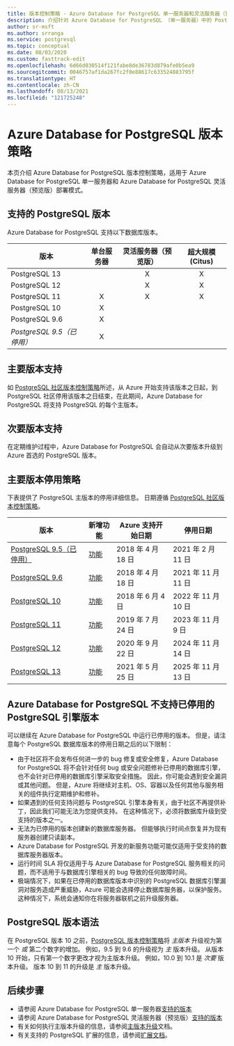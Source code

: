 ```yaml
---
title: 版本控制策略 - Azure Database for PostgreSQL 单一服务器和灵活服务器（预览版）
description: 介绍针对 Azure Database for PostgreSQL （单一服务器）中的 Postgres 主版本和次要版本的策略。
author: sr-msft
ms.author: srranga
ms.service: postgresql
ms.topic: conceptual
ms.date: 08/03/2020
ms.custom: fasttrack-edit
ms.openlocfilehash: 6d66d030514f121fabe8de36783d879afe0b5ea9
ms.sourcegitcommit: 0046757af1da267fc2f0e88617c633524883795f
ms.translationtype: HT
ms.contentlocale: zh-CN
ms.lasthandoff: 08/13/2021
ms.locfileid: "121725248"
---
```

# <a name="azure-database-for-postgresql-versioning-policy"></a>Azure Database for PostgreSQL 版本策略

本页介绍 Azure Database for PostgreSQL 版本控制策略，适用于 Azure Database for PostgreSQL 单一服务器和 Azure Database for PostgreSQL 灵活服务器（预览版）部署模式。

## <a name="supported--postgresql-versions"></a>支持的 PostgreSQL 版本

Azure Database for PostgreSQL 支持以下数据库版本。

| 版本 | 单台服务器 | 灵活服务器（预览版） | 超大规模 (Citus) |
| ----- | :------: | :----: | :----: |
| PostgreSQL 13 |  | X  | X |
| PostgreSQL 12 |  | X  | X |
| PostgreSQL 11 | X | X | X |
| PostgreSQL 10 | X |  |  |
| PostgreSQL 9.6 | X |  |  |
| *PostgreSQL 9.5（已停用）* | X |  |  |

## <a name="major-version-support"></a>主要版本支持
如 [PostgreSQL 社区版本控制策略](https://www.postgresql.org/support/versioning/)所述，从 Azure 开始支持该版本之日起，到 PostgreSQL 社区停用该版本之日结束，在此期间，Azure Database for PostgreSQL 将支持 PostgreSQL 的每个主版本。

## <a name="minor-version-support"></a>次要版本支持
在定期维护过程中，Azure Database for PostgreSQL 会自动从次要版本升级到 Azure 首选的 PostgreSQL 版本。 

## <a name="major-version-retirement-policy"></a>主要版本停用策略
下表提供了 PostgreSQL 主版本的停用详细信息。 日期遵循 [PostgreSQL 社区版本控制策略](https://www.postgresql.org/support/versioning/)。

| 版本 | 新增功能 | Azure 支持开始日期 | 停用日期|
| ----- | ----- | ------ | ----- |
| [PostgreSQL 9.5（已停用）](https://www.postgresql.org/about/news/postgresql-132-126-1111-1016-9621-and-9525-released-2165/)| [功能](https://www.postgresql.org/docs/9.5/release-9-5.html)  | 2018 年 4 月 18 日   | 2021 年 2 月 11 日
| [PostgreSQL 9.6](https://www.postgresql.org/about/news/postgresql-96-released-1703/) | [功能](https://wiki.postgresql.org/wiki/NewIn96) | 2018 年 4 月 18 日  | 2021 年 11 月 11 日
| [PostgreSQL 10](https://www.postgresql.org/about/news/postgresql-10-released-1786/) | [功能](https://wiki.postgresql.org/wiki/New_in_postgres_10) | 2018 年 6 月 4 日  | 2022 年 11 月 10 日
| [PostgreSQL 11](https://www.postgresql.org/about/news/postgresql-11-released-1894/) | [功能](https://www.postgresql.org/docs/11/release-11.html) | 2019 年 7 月 24 日  | 2023 年 11 月 9 日
| [PostgreSQL 12](https://www.postgresql.org/about/news/postgresql-12-released-1976/) | [功能](https://www.postgresql.org/docs/12/release-12.html) | 2020 年 9 月 22 日  | 2024 年 11 月 14 日
| [PostgreSQL 13](https://www.postgresql.org/about/news/postgresql-13-released-2077/) | [功能](https://www.postgresql.org/docs/13/release-13.html) | 2021 年 5 月 25 日   | 2025 年 11 月 13 日

## <a name="retired-postgresql-engine-versions-not-supported-in-azure-database-for-postgresql"></a>Azure Database for PostgreSQL 不支持已停用的 PostgreSQL 引擎版本

可以继续在 Azure Database for PostgreSQL 中运行已停用的版本。 但是，请注意每个 PostgreSQL 数据库版本的停用日期之后的以下限制：
- 由于社区将不会发布任何进一步的 bug 修复或安全修复，Azure Database for PostgreSQL 将不会针对任何 bug 或安全问题修补已停用的数据库引擎，也不会针对已停用的数据库引擎采取安全措施。 因此，你可能会遇到安全漏洞或其他问题。 但是，Azure 将继续对主机、OS、容器以及任何其他与服务相关的组件执行定期维护和修补。
- 如果遇到的任何支持问题与 PostgreSQL 引擎本身有关，由于社区不再提供补丁，因此我们可能无法为您提供支持。 在这种情况下，必须将数据库升级到受支持的版本之一。
- 无法为已停用的版本创建新的数据库服务器。 但能够执行时间点恢复并为现有服务器创建只读副本。
- Azure Database for PostgreSQL 开发的新服务功能可能仅适用于受支持的数据库服务器版本。
- 运行时间 SLA 将仅适用于与 Azure Database for PostgreSQL 服务相关的问题，而不适用于与数据库引擎相关的 bug 导致的任何故障时间。  
- 极端情况下，如果在已停用的数据库版本中识别的 PostgreSQL 数据库引擎漏洞对服务造成严重威胁，Azure 可能会选择停止数据库服务器，以保护服务。 这种情况下，系统会通知你在将服务器联机之前升级服务器。

## <a name="postgresql-version-syntax"></a>PostgreSQL 版本语法
在 PostgreSQL 版本 10 之前，[PostgreSQL 版本控制策略](https://www.postgresql.org/support/versioning/)将 _主版本_ 升级视为第一个 _或_ 第二个数字的增加。 例如，9.5 到 9.6 的升级视为 _主_ 版本升级。 从版本 10 开始，只有第一个数字更改才视为主版本升级。 例如，10.0 到 10.1 是 _次要_ 版本升级。 版本 10 到 11 的升级是 _主_ 版本升级。

## <a name="next-steps"></a>后续步骤
- 请参阅 Azure Database for PostgreSQL 单一服务器[支持的版本](./concepts-supported-versions.md)
- 请参阅 Azure Database for PostgreSQL 灵活服务器（预览版）[支持的版本](flexible-server/concepts-supported-versions.md)
- 有关如何执行主版本升级的信息，请参阅[主版本升级](how-to-upgrade-using-dump-and-restore.md)文档。
- 有关支持的 PostgreSQL 扩展的信息，请参阅[扩展文档](concepts-extensions.md)。
